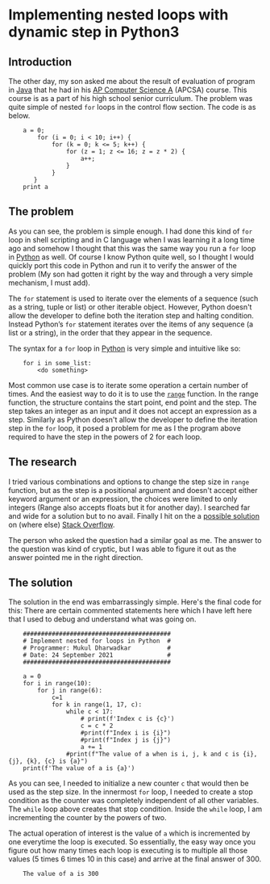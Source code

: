 # Implementing nested loops with dynamic step in Python3

## Introduction

The other day, my son asked me about the result of evaluation of program in [Java](https://www.java.com) that he had in his [AP Computer Science A](https://apstudents.collegeboard.org/courses/ap-computer-science-a) (APCSA) course. This course is as a part of his high school senior curriculum. The problem was quite simple of nested `for` loops in the control flow section. The code is as below.

```
    a = 0;
        for (i = 0; i < 10; i++) {
            for (k = 0; k <= 5; k++) {
                for (z = 1; z <= 16; z = z * 2) {
                    a++;
                }
            }
       }
    print a
```

## The problem
As you can see, the problem is simple enough. I had done this kind of `for` loop in shell scripting and in C language when I was learning it a long time ago and somehow I thought that this was the same way you run a `for` loop in [Python](https://www.python.org) as well. Of course I know Python quite well, so I thought I would quickly port this code in Python and run it to verify the answer of the problem (My son had gotten it right by the way and through a very simple mechanism, I must add).

The `for` statement is used to iterate over the elements of a sequence (such as a string, tuple or list) or other iterable object. However, Python doesn't allow the developer to define both the iteration step and halting condition. Instead Python’s `for` statement iterates over the items of any sequence (a list or a string), in the order that they appear in the sequence.

The syntax for a `for` loop in [Python](https://docs.python.org/3/reference/compound_stmts.html#the-for-statement) is very simple and intuitive like so:

```
    for i in some_list:
        <do something>
```

Most common use case is to iterate some operation a certain number of times. And the easiest way to do it is to use the [`range`](https://docs.python.org/3/library/stdtypes.html#range) function. In the range function, the structure contains the start point, end point and the step. The step takes an integer as an input and it does not accept an expression as a step. Similarly as Python doesn't allow the developer to define the iteration step in the `for` loop, it posed a problem for me as I the program above required to have the step in the powers of 2 for each loop.

## The research
I tried various combinations and options to change the step size in `range` function, but as the step is a positional argument and doesn't accept either keyword argument or an expression, the choices were limited to only integers (Range also accepts floats but it for another day). I searched far and wide for a solution but to no avail. Finally I hit on the a [possible solution](https://stackoverflow.com/questions/15725458/how-do-you-create-a-for-loop-with-a-dynamic-range) on (where else) [Stack Overflow](https://stackoverflow.com). 

The person who asked the question had a similar goal as me. The answer to the question was kind of cryptic, but I was able to figure it out as the answer pointed me in the right direction.

## The solution
The solution in the end was embarrassingly simple. Here's the final code for this: There are certain commented statements here which I have left here that I used to debug and understand what was going on.

```
    #########################################
    # Implement nested for loops in Python  #
    # Programmer: Mukul Dharwadkar          #
    # Date: 24 September 2021               #
    #########################################

    a = 0
    for i in range(10):
        for j in range(6):
            c=1
            for k in range(1, 17, c):
                while c < 17:
                    # print(f'Index c is {c}')
                    c = c * 2
                    #print(f"Index i is {i}")
                    #print(f"Index j is {j}")
                    a += 1
                #print(f"The value of a when is i, j, k and c is {i}, {j}, {k}, {c} is {a}")
    print(f'The value of a is {a}') 
```

As you can see, I needed to initialize a new counter `c` that would then be used as the step size. In the innermost `for` loop, I needed to create a stop condition as the counter was completely independent of all other variables. The `while` loop above creates that stop condition. Inside the `while` loop, I am incrementing the counter by the powers of two.

The actual operation of interest is the value of `a` which is incremented by one everytime the loop is executed. So essentially, the easy way once you figure out how many times each loop is executing is to multiple all those values (5 times 6 times 10 in this case) and arrive at the final answer of 300.

```
    The value of a is 300
```